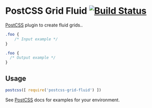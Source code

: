 # PostCSS Grid Fluid [![Build Status][ci-img]][ci]

[PostCSS] plugin to create fluid grids..

[PostCSS]: https://github.com/postcss/postcss
[ci-img]:  https://travis-ci.org/francoisromain/postcss-grid-fluid.svg
[ci]:      https://travis-ci.org/francoisromain/postcss-grid-fluid

```css
.foo {
    /* Input example */
}
```

```css
.foo {
  /* Output example */
}
```

## Usage

```js
postcss([ require('postcss-grid-fluid') ])
```

See [PostCSS] docs for examples for your environment.
